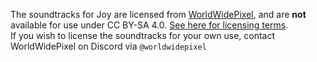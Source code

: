 The soundtracks for Joy are licensed from [WorldWidePixel](https://worldwidepixel.ca),
and are **not** available for use under CC BY-SA 4.0.
[See here for licensing terms](https://git.pridecraft.gay/pridepack/blob/main/LICENSE-MUSIC).<br />
If you wish to license the soundtracks for your own use, contact WorldWidePixel on Discord via `@worldwidepixel`
